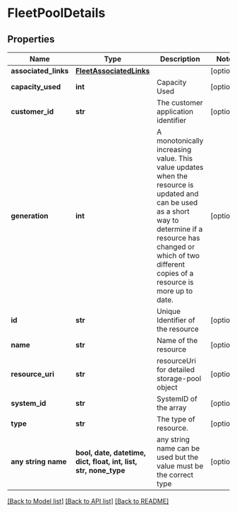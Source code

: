 # FleetPoolDetails


## Properties
Name | Type | Description | Notes
------------ | ------------- | ------------- | -------------
**associated_links** | [**FleetAssociatedLinks**](FleetAssociatedLinks.md) |  | [optional] 
**capacity_used** | **int** | Capacity Used | [optional] 
**customer_id** | **str** | The customer application identifier | [optional] 
**generation** | **int** | A monotonically increasing value. This value updates when the resource is updated and can be used as a short way to determine if a resource has changed or which of two different copies of a resource is more up to date. | [optional] 
**id** | **str** | Unique Identifier of the resource           | [optional] 
**name** | **str** | Name of the resource | [optional] 
**resource_uri** | **str** | resourceUri for detailed storage-pool object                 | [optional] 
**system_id** | **str** | SystemID of the array | [optional] 
**type** | **str** | The type of resource. | [optional] 
**any string name** | **bool, date, datetime, dict, float, int, list, str, none_type** | any string name can be used but the value must be the correct type | [optional]

[[Back to Model list]](../README.md#documentation-for-models) [[Back to API list]](../README.md#documentation-for-api-endpoints) [[Back to README]](../README.md)


